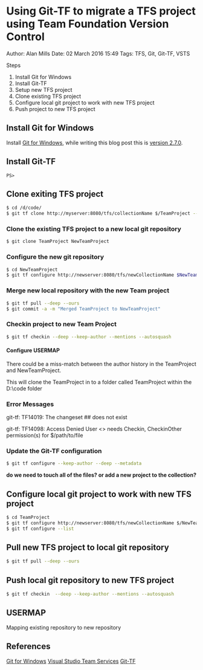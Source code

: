 Using Git-TF to migrate a TFS project using Team Foundation Version Control
===========================================================================
Author: Alan Mills
Date: 02 March 2016 15:49
Tags: TFS, Git, Git-TF, VSTS

Steps

1. Install Git for Windows
2. Install Git-TF
3. Setup new TFS project
4. Clone existing TFS project
5. Configure local git project to work with new TFS project
6. Push project to new TFS project

## Install Git for Windows
Install [Git for Windows](https://git-for-windows.github.io), while writing this blog post this is [version 2.7.0](https://github.com/git-for-windows/git/releases/tag/v2.7.0.windows.1).

## Install Git-TF
``` PS
PS>
```

## Clone exiting TFS project
``` bash
$ cd /d/code/
$ git tf clone http://myserver:8080/tfs/collectionName $/TeamProject --deep  --mentions
```

### Clone the existing TFS project to a new local git repository
``` bash
$ git clone TeamProject NewTeamProject
```

### Configure the new git repository
``` bash
$ cd NewTeamProject
$ git tf configure http://newserver:8080/tfs/newCollectionName $NewTeamProject
```

### Merge new local repository with the new Team project
```bash
$ git tf pull --deep --ours
$ git commit -a -m "Merged TeamProject to NewTeamProject"
```

### Checkin project to new Team Project
``` bash
$ git tf checkin --deep --keep-author --mentions --autosquash
```

#### Configure USERMAP
There could be a miss-match between the author history in the TeamProject and NewTeamProject.







This will clone the TeamProject in to a folder called TeamProject within the D:\code folder
### Error Messages

git-tf: TF14019: The changeset ## does not exist

git-tf: TF14098: Access Denied User <<your name>> needs Checkin, CheckinOther permission(s) for $/path/to/file

### Update the Git-TF configuration
```bash
$ git tf configure --keep-author --deep --metadata
```

**do we need to touch all of the files? or add a new project to the collection?**

## Configure local git project to work with new TFS project
``` bash
$ cd TeamProject
$ git tf configure http://newserver:8080/tfs/newCollectionName $/NewTeamProject --deep  --force
$ git tf configure --list
```

## Pull new TFS project to local git repository
``` bash
$ git tf pull --deep --ours
```

## Push local git repository to new TFS project
```bash
$ git tf checkin  --deep --keep-author --mentions --autosquash
```
## USERMAP
Mapping existing repository to new repository

## References
[Git for Windows](https://git-for-windows.github.io)
[Visual Studio Team Services](https://www.visualstudio.com)
[Git-TF](https://gittf.codeplex.com)
